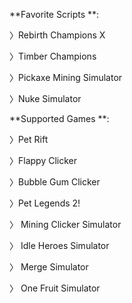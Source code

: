**Favorite Scripts **:

〉Rebirth Champions X

〉Timber Champions

〉Pickaxe Mining Simulator

〉Nuke Simulator






**Supported Games **:

〉Pet Rift

〉Flappy Clicker

〉Bubble Gum Clicker

〉Pet Legends 2!

〉 Mining Clicker Simulator

〉 Idle Heroes Simulator

〉 Merge Simulator

〉 One Fruit Simulator

